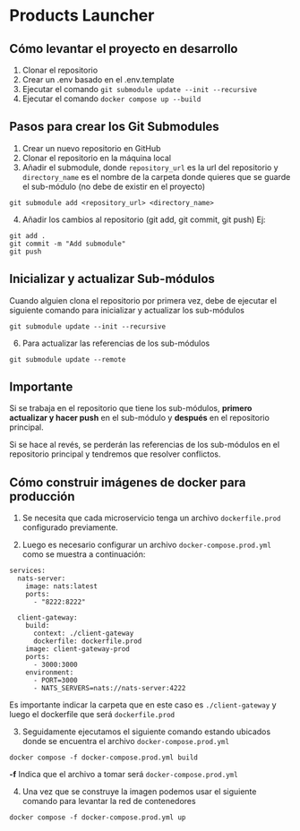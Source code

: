 # Products Launcher

## Cómo levantar el proyecto en desarrollo

1. Clonar el repositorio
2. Crear un .env basado en el .env.template
3. Ejecutar el comando `git submodule update --init --recursive`
4. Ejecutar el comando `docker compose up --build`

## Pasos para crear los Git Submodules

1. Crear un nuevo repositorio en GitHub
2. Clonar el repositorio en la máquina local
3. Añadir el submodule, donde `repository_url` es la url del repositorio y `directory_name` es el nombre de la carpeta donde quieres que se guarde el sub-módulo (no debe de existir en el proyecto)

```
git submodule add <repository_url> <directory_name>
```

4. Añadir los cambios al repositorio (git add, git commit, git push)
   Ej:

```
git add .
git commit -m "Add submodule"
git push
```

## Inicializar y actualizar Sub-módulos

Cuando alguien clona el repositorio por primera vez, debe de ejecutar el siguiente comando para inicializar y actualizar los sub-módulos

```
git submodule update --init --recursive
```

6. Para actualizar las referencias de los sub-módulos

```
git submodule update --remote
```

## Importante

Si se trabaja en el repositorio que tiene los sub-módulos, **primero actualizar y hacer push** en el sub-módulo y **después** en el repositorio principal.

Si se hace al revés, se perderán las referencias de los sub-módulos en el repositorio principal y tendremos que resolver conflictos.

## Cómo construir imágenes de docker para producción

1. Se necesita que cada microservicio tenga un archivo `dockerfile.prod` configurado previamente.

2. Luego es necesario configurar un archivo `docker-compose.prod.yml` como se muestra a continuación:

```
services:
  nats-server:
    image: nats:latest
    ports:
      - "8222:8222"

  client-gateway:
    build:
      context: ./client-gateway
      dockerfile: dockerfile.prod
    image: client-gateway-prod
    ports:
      - 3000:3000
    environment:
      - PORT=3000
      - NATS_SERVERS=nats://nats-server:4222
```

Es importante indicar la carpeta que en este caso es `./client-gateway` y luego el dockerfile que será `dockerfile.prod`

3. Seguidamente ejecutamos el siguiente comando estando ubicados donde se encuentra el archivo `docker-compose.prod.yml`

```
docker compose -f docker-compose.prod.yml build
```

**-f** Indica que el archivo a tomar será `docker-compose.prod.yml`

4. Una vez que se construye la imagen podemos usar el siguiente comando para levantar la red de contenedores

```
docker compose -f docker-compose.prod.yml up
```
